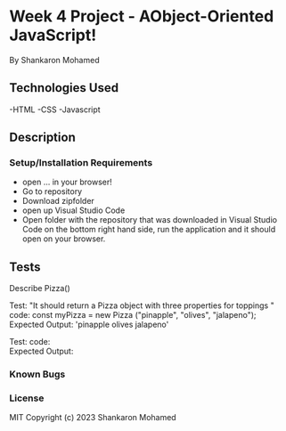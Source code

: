 

# Week 4 Project - AObject-Oriented JavaScript!
By Shankaron Mohamed


## Technologies Used
-HTML
-CSS
-Javascript

## Description

### Setup/Installation Requirements
- open ... in your browser!
- Go to repository
- Download zipfolder
- open up Visual Studio Code
- Open folder with the repository that was downloaded
in Visual Studio Code on the bottom right hand side, run the application and it should open on your browser.

## Tests
 Describe Pizza()

Test: "It should return a Pizza object with three properties for toppings "
code: const myPizza = new Pizza ("pinapple", "olives", "jalapeno");
Expected Output: 'pinapple olives jalapeno'

Test: 
code:  
Expected Output: 


### Known Bugs

### License
MIT
Copyright (c) 2023 Shankaron Mohamed



